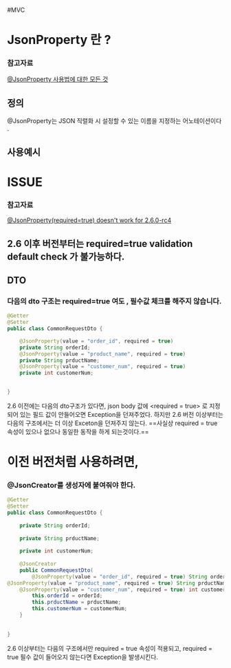 #MVC 
# JsonProperty 란 ? 

### 참고자료 
[ @JsonProperty 사용법에 대한 모든 것](https://stir.tistory.com/387)

## 정의 
@JsonProperty는 JSON 직렬화 시 설정할 수 있는 이름을 지정하는 어노테이션이다 . 

## 사용예시


# ISSUE

### 참고자료 
[@JsonProperty(required=true) doesn't work for 2.6.0-rc4](https://github.com/FasterXML/jackson-databind/issues/869)

## 2.6 이후 버전부터는 required=true validation default check 가 불가능하다. 

## DTO

### 다음의 dto 구조는 required=true 여도 , 필수값 체크를 해주지 않습니다. 
```java
@Getter  
@Setter  
public class CommonRequestDto {  

	@JsonProperty(value = "order_id", required = true)
    private String orderId;  
	@JsonProperty(value = "product_name", required = true)
    private String prductName;  
	@JsonProperty(value = "customer_num", required = true)
    private int customerNum;  
  

}
```

2.6 이전에는 다음의 dto구조가 있다면, json body 값에 <required = true> 로 지정되어 있는 필드 값이 안들어오면 Exception을 던져주었다. 하지만 2.6 버전 이상부터는 다음의 구조에서는 더 이상 Exceton을 던져주지 않는다. ==사실상 required = true 속성이 있으나 없으나 동일한 동작을 하게 되는것이다.== 
# 이전 버전처럼 사용하려면, 
### @JsonCreator를 생성자에 붙여줘야 한다. 

```java
@Getter  
@Setter  
public class CommonRequestDto {  
  
    private String orderId;  
  
    private String prductName;  
  
    private int customerNum;  
  
    @JsonCreator  
    public CommonRequestDto(  
        @JsonProperty(value = "order_id", required = true) String orderId,  
@JsonProperty(value = "product_name", required = true) String prductName,  
    @JsonProperty(value = "customer_num", required = true) int customerNum){  
        this.orderId = orderId;  
        this.prductName = prductName;  
        this.customerNum = customerNum;  
    }  
  
  
}
```


2.6 이상부터는 다음의 구조에서만 required = true 속성이 적용되고, required = true 필수 값이 들어오지 않는다면 Exception을 발생시킨다. 




